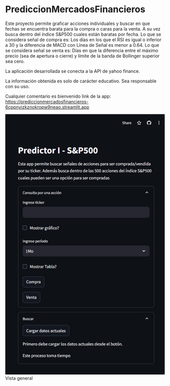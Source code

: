 # PrediccionMercadosFinancieros
Este proyecto permite graficar acciones individuales y buscar en que fechas se encuentra barata para la compra o caras para la venta.
A su vez busca dentro del índice S&P500 cuales están baratas por fecha.
Lo que se considera señal de compra es: 
Los días en los que el RSI es igual o inferior a 30 y la diferencia de MACD con Línea de Señal es menor a 0.64.
Lo que se considera señal se venta es: 
Días en que la diferencia entre el máximo precio (sea de apertura o cierre) y límite de la banda de Bollinger superior sea cero.

La aplicación desarrollada se conecta a la API de yahoo finance.

La información obtenida es solo de carácter educativo. Sea responsable con su uso.

Cualquier comentario es bienvenido
link de la app:
https://prediccionmercadosfinancieros-6cppnyizkznokropw9neao.streamlit.app

![Mi logo](image/Captura.jpg)
Vista general
